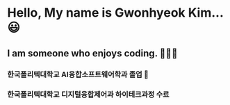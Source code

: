 <h1>Hello, My name is Gwonhyeok Kim...😃</h1>

<h2> I am someone who enjoys coding. 🏃‍♂🚀 </h2>

<h3> 한국폴리텍대학교 AI융합소프트웨어학과 졸업 🏫 </h3>
<h3> 한국폴리텍대학교 디지털융합제어과 하이테크과정 수료</h3>
